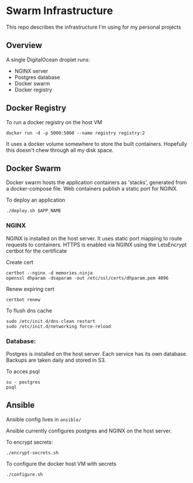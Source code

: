 # Swarm Infrastructure

This repo describes the infrastructure I'm using for my personal projects

## Overview

A single DigitalOcean droplet runs:

- NGINX server
- Postgres database
- Docker swarm
- Docker registry

## Docker Registry

To run a docker registry on the host VM

	docker run -d -p 5000:5000 --name registry registry:2

It uses a docker volume somewhere to store the built containers. Hopefully this doesn't chew through all my disk space.

## Docker Swarm

Docker swarm hosts the application containers as 'stacks', generated from a docker-compose file. Web containers publish a static port for NGINX.

To deploy an application

	./deploy.sh $APP_NAME

### NGINX

NGINX is installed on the host server. It uses static port mapping to route requests to containers.
HTTPS is enabled via NGINX using the LetsEncrypt certbot for the certificate

Create cert

    certbot --nginx -d memories.ninja
    openssl dhparam -dsaparam -out /etc/ssl/certs/dhparam.pem 4096

Renew expiring cert

    certbot renew

To flush dns cache

    sudo /etc/init.d/dns-clean restart
    sudo /etc/init.d/networking force-reload

### Database:

Postgres is installed on the host server. Each service has its own database. Backups are taken daily and stored in S3.

To acces psql

	su - postgres
	psql


## Ansible

Ansible config lives in `ansible/`

Ansible currently configures postgres and NGINX on the host server.

To encrypt secrets:

	./encrypt-secrets.sh

To configure the docker host VM with secrets

    ./configure.sh
